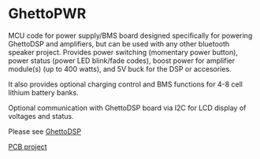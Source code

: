 # GhettoPWR
MCU code for power supply/BMS board designed specifically for powering GhettoDSP and amplifiers, but can be used with any other bluetooth speaker project.  Provides power switching (momentary power button), power status (power LED blink/fade codes), boost power for amplifier module(s) (up to 400 watts), and 5V buck for the DSP or accesories.  

It also provides optional charging control and BMS functions for 4-8 cell lithium battery banks.

Optional communication with GhettoDSP board via I2C for LCD display of voltages and status.

Please see [GhettoDSP](https://github.com/djamps/GhettoPWR)

[PCB project](https://oshwlab.com/k6rp/boom-box-power-control-unit_copy_copy_copy_copy)

